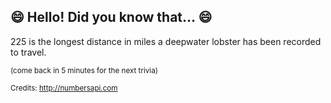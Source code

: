 ## 😄 Hello! Did you know that... 😄
225 is the longest distance in miles a deepwater lobster has been recorded to travel.

<sup>(come back in 5 minutes for the next trivia)</sup>


<sup>Credits: http://numbersapi.com</sup>
